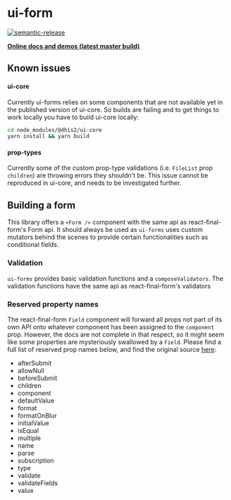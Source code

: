 # ui-form

[![semantic-release](https://img.shields.io/badge/%20%20%F0%9F%93%A6%F0%9F%9A%80-semantic--release-e10079.svg)](https://github.com/semantic-release/semantic-release)

**[Online docs and demos (latest master
build)](https://d2-ci.github.io/ui-form/)**

## Known issues

#### ui-core

Currently ui-forms relies on some components that are not available yet in the published version of ui-core. So builds are failing and to get things to work locally you have to build ui-core locally:

```bash
cd node_modules/@dhis2/ui-core
yarn install && yarn build
```

#### prop-types

Currently some of the custom prop-type validations (i.e. `FileList` prop `children`) are throwing errors they shouldn't be. This issue cannot be reproduced in ui-core, and needs to be investigated further.

## Building a form

This library offers a `<Form />` component with the same api as react-final-form's Form api.
It should always be used as `ui-forms` uses custom mutators behind the scenes to provide certain functionalities such as conditional fields.

### Validation

`ui-forms` provides basic validation functions and a `composeValidators`.
The validation functions have the same api as react-final-form's validators

### Reserved property names

The react-final-form `Field` component will forward all props not part of its own API onto whatever component has been assigned to the `component` prop. However, the docs are not complete in that respect, so it might seem like some properties are mysteriously swallowed by a `Field`. Please find a full list of reserved prop names below, and find the original source [here](https://github.com/final-form/react-final-form/blob/master/src/Field.js#L7-L26):

-   afterSubmit
-   allowNull
-   beforeSubmit
-   children
-   component
-   defaultValue
-   format
-   formatOnBlur
-   initialValue
-   isEqual
-   multiple
-   name
-   parse
-   subscription
-   type
-   validate
-   validateFields
-   value
